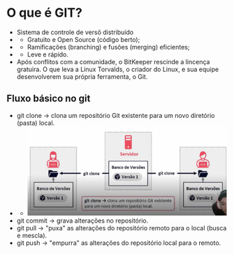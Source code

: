 # O que é GIT?
- Sistema de controle de versõ distribuído
- - Gratuito e Open Source (código berto);
- - Ramificações (branching) e fusões (merging) eficientes;
- - Leve e rápido.
- Após conflitos com a comunidade, o BitKeeper rescinde a lincença gratuira. O que leva a Linux Torvalds, o criador 
  do Linux, e sua equipe desenvolverem sua própria ferramenta, o Git.

## Fluxo básico no git
- git clone -> clona um repositório Git existente para um novo diretório (pasta) local.
- - ![img_3.png](img_3.png)
- git commit -> grava alterações no repositório.
- git pull -> "puxa" as alterações do repositório remoto para o local (busca e mescla).
- git push -> "empurra" as alterações do repositório local para o remoto.